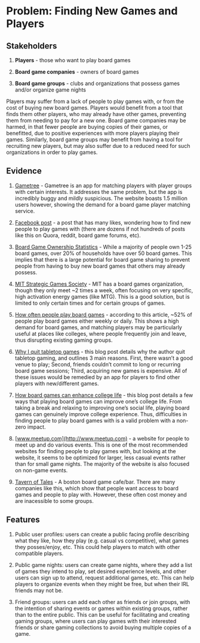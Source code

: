 # Problem: Finding New Games and Players

## Stakeholders
1. **Players** - those who want to play board games

2. **Board game companies** - owners of board games

3. **Board game groups** - clubs and organizations that possess games and/or organize game nights

Players may suffer from a lack of people to play games with, or from the cost of buying new board games. Players would benefit from a tool that finds them other players, who may already have other games, preventing them from needing to pay for a new one. Board game companies may be harmed, in that fewer people are buying copies of their games, or benefitted, due to positive experiences with more players playing their games. Similarly, board game groups may benefit from having a tool for recruiting new players, but may also suffer due to a reduced need for such organizations in order to play games.


## Evidence
1. [Gametree](https://gametree.me/) - Gametree is an app for matching players with player groups with certain interests. It addresses the same problem, but the app is incredibly buggy and mildly suspicious. The website boasts 1.5 million users however, showing the demand for a board game player matching service. 


2. [Facebook post](https://www.facebook.com/groups/132851767828/posts/10161178601432829/) - a post that has many likes, wondering how to find new people to play games with (there are dozens if not hundreds of posts like this on Quora, reddit, board game forums, etc). 


3. [Board Game Ownership Statistics](https://printninja.com/board-game-industry-statistics/#:~:text=And%2C%20an%20impressive%2010.9%25%20own%20more%20than%20100!) - While a majority of people own 1-25 board games, over 20% of households have over 50 board games. This implies that there is a large potential for board game sharing to prevent people from having to buy new board games that others may already possess.

4. [MIT Strategic Games Society](https://printninja.com/board-game-industry-statistics/#:~:text=And%2C%20an%20impressive%2010.9%25%20own%20more%20than%20100!) - MIT has a board games organization, though they only meet ~2 times a week, often focusing on very specific, high activation energy games (like MTG). This is a good solution, but is limited to only certain times and for certain groups of games.


5. [How often people play board games](https://wordsrated.com/board-games-statistics/#:~:text=with%20board%20games%3A-,How%20often%20people%20play%20board%20games,-One%20survey%20of) - according to this article, ~52% of people play board games either weekly or daily. This shows a high demand for board games, and matching players may be particularly useful at places like colleges, where people frequently join and leave, thus disrupting existing gaming groups. 


6. [Why I quit tabletop games](https://3rdworldgeeks.com/2017/09/08/why-i-quit-table-top-games/) - this blog post details why the author quit tabletop gaming, and outlines 3 main reasons. First, there wasn’t a good venue to play; Second, friends couldn’t commit to long or recurring board game sessions; Third, acquiring new games is expensive. All of these issues would be remedied by an app for players to find other players with new/different games. 

7. [How board games can enhance college life](https://www.tuitionrewards.com/newsroom/articles/274/how-board-games-can-enhance-college-life) - this blog post details a few ways that playing board games can improve one’s college life. From taking a break and relaxing to improving one’s social life, playing board games can genuinely improve college experience. Thus, difficulties in finding people to play board games with is a valid problem with a non-zero impact.

8. [www.meetup.com](http://www.meetup.com) - a website for people to meet up and do various events. This is one of the most recommended websites for finding people to play games with, but looking at the website, it seems to be optimized for larger, less casual events rather than for small game nights. The majority of the website is also focused on non-game events. 


9. [Tavern of Tales](https://www.tavernoftales.com/) -  A boston board game cafe/bar. There are many companies like this, which show that people want access to board games and people to play with. However, these often cost money and are inacessible to some groups. 




## Features

1. Public user profiles: users can create a public facing profile describing what they like, how they play (e.g. casual vs competitive), what games they posses/enjoy, etc. This could help players to match with other compatible players.


2. Public game nights: users can create game nights, where they add a list of games they intend to play, set desired experience levels, and other users can sign up to attend, request additional games, etc. This can help players to organize events when they might be free, but when their IRL friends may not be. 


3. Friend groups: users can add each other as friends or join groups, with the intention of sharing events or games within existing groups, rather than to the entire public. This can be useful for facilitating and creating gaming groups, where users can play games with their interested friends or share gaming collections to avoid buying multiple copies of a game.